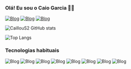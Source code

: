 ### Olá! Eu sou o Caio Garcia 🖐🏻

[![Blog](https://img.shields.io/badge/LinkedIn-0077B5?style=for-the-badge&logo=linkedin&logoColor=white
)](https://www.linkedin.com/in/caio-garcia-8a524b241)
[![Blog](	https://img.shields.io/badge/WhatsApp-25D366?style=for-the-badge&logo=whatsapp&logoColor=white)](https://wa.me/5511939471194)
[![Blog](https://img.shields.io/badge/Instagram-E4405F?style=for-the-badge&logo=instagram&logoColor=white)](https://www.instagram.com/c4iog4rcia/)

![CaillouS2 GitHub stats](https://github-readme-stats.vercel.app/api?username=CaillouS2&show_icons=true&theme=dark)

![Top Langs](https://github-readme-stats.vercel.app/api/top-langs/?username=CaillouS2&hide_progress=true)
### Tecnologias habituais 

![Blog](https://img.shields.io/badge/HTML-239120?style=for-the-badge&logo=html5&logoColor=white
)
![Blog](https://img.shields.io/badge/CSS3-1572B6?style=for-the-badge&logo=css3&logoColor=white
)
![Blog](https://img.shields.io/badge/C%2B%2B-00599C?style=for-the-badge&logo=c%2B%2B&logoColor=white
)
![Blog](https://img.shields.io/badge/C%23-239120?style=for-the-badge&logo=c-sharp&logoColor=white
)
![Blog](https://img.shields.io/badge/PHP-777BB4?style=for-the-badge&logo=php&logoColor=white
)
![Blog](https://img.shields.io/badge/Bootstrap-563D7C?style=for-the-badge&logo=bootstrap&logoColor=white
)
![Blog](https://img.shields.io/badge/Microsoft_Excel-217346?style=for-the-badge&logo=microsoft-excel&logoColor=white
)
![Blog](https://img.shields.io/badge/Microsoft_Word-2B579A?style=for-the-badge&logo=microsoft-word&logoColor=white
)


